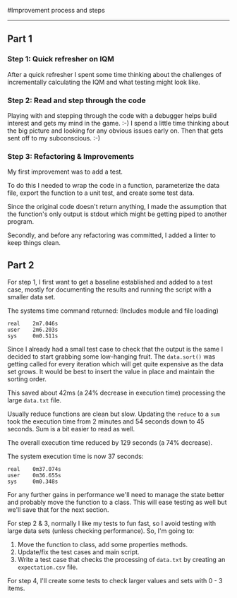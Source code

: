 #Improvement process and steps

-------------------------------------------------------
## Part 1
### Step 1: Quick refresher on IQM 
After a quick refresher I spent some time thinking about the challenges of incrementally calculating the IQM and what 
testing might look like.

### Step 2: Read and step through the code
Playing with and stepping through the code with a debugger helps build interest and gets my mind in the game. :-)  I 
spend a little time thinking about the big picture and looking for any obvious issues early on. Then that gets sent off
to my subconscious. :-)

### Step 3: Refactoring & Improvements
My first improvement was to add a test.

To do this I needed to wrap the code in a function, parameterize the data file, export the function to a unit test, and 
create some test data.

Since the original code doesn't return anything, I made the assumption that the function's only output is stdout which
might be getting piped to another program.

Secondly, and before any refactoring was committed, I added a linter to keep things clean.

## Part 2
For step 1, I first want to get a baseline established and added to a test case, mostly
for documenting the results and running the script with a smaller data set.

The systems time command returned: (Includes module and file loading)
```commandline
real    2m7.046s
user    2m6.203s
sys     0m0.511s
```

Since I already had a small test case to check that the output is the same
I decided to start grabbing some low-hanging fruit. The `data.sort()` was getting called 
for every iteration which will get quite expensive as the data set grows. It would be best to insert the value 
in place and maintain the sorting order.

This saved about 42ms (a 24% decrease in execution time) processing the large `data.txt` file.

Usually reduce functions are clean but slow. Updating the `reduce` to a `sum` took the
execution time from 2 minutes and 54 seconds down to 45 seconds. Sum is a bit easier to read as well.

The overall execution time reduced by 129 seconds (a 74% decrease).

The system execution time is now 37 seconds:
```commandline
real    0m37.074s
user    0m36.655s
sys     0m0.348s
```

For any further gains in performance we'll need to manage the state better and probably move the function to a class. 
This will ease testing as well but we'll save that for the next section.

For step 2 & 3, normally I like my tests to fun fast, so I avoid testing with large data sets (unless checking 
performance). So, I'm going to:
1. Move the function to class, add some properties methods.
2. Update/fix the test cases and main script.
3. Write a test case that checks the processing of `data.txt` by creating an `expectation.csv` file.

For step 4, I'll create some tests to check larger values and sets with 0 - 3 items.